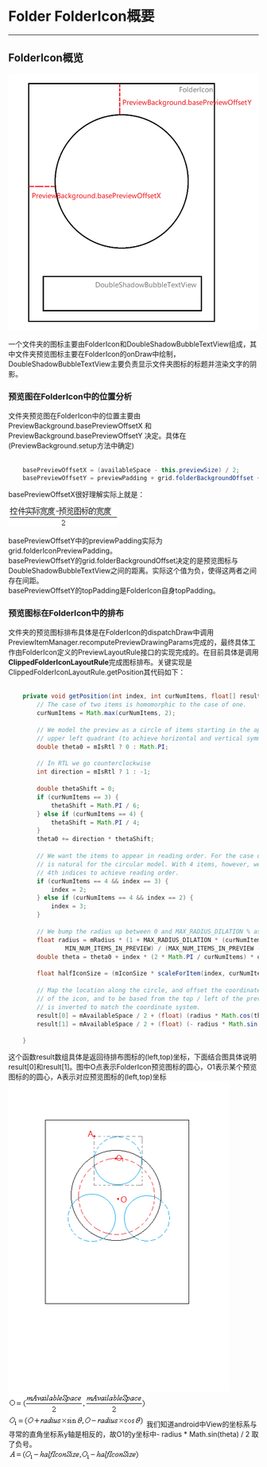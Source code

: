 # Folder FolderIcon概要
---------------------

## FolderIcon概览
![FolderIcon](./images/FolderIcon.png)

一个文件夹的图标主要由FolderIcon和DoubleShadowBubbleTextView组成，其中文件夹预览图标主要在FolderIcon的onDraw中绘制，DoubleShadowBubbleTextView主要负责显示文件夹图标的标题并渲染文字的阴影。

### 预览图在FolderIcon中的位置分析
文件夹预览图在FolderIcon中的位置主要由PreviewBackground.basePreviewOffsetX 和 PreviewBackground.basePreviewOffsetY 决定。具体在(PreviewBackground.setup方法中确定)

```java {.line-numbers}

    basePreviewOffsetX = (availableSpace - this.previewSize) / 2;
    basePreviewOffsetY = previewPadding + grid.folderBackgroundOffset + topPadding;

```
basePreviewOffsetX很好理解实际上就是：

![](./images/f1.gif)

basePreviewOffsetY中的previewPadding实际为 grid.folderIconPreviewPadding。  
basePreviewOffsetY的grid.folderBackgroundOffset决定的是预览图标与DoubleShadowBubbleTextView之间的距离。实际这个值为负，使得这两者之间存在间距。  
basePreviewOffsetY的topPadding是FolderIcon自身topPadding。

### 预览图标在FolderIcon中的排布
文件夹的预览图标排布具体是在FolderIcon的dispatchDraw中调用PreviewItemManager.recomputePreviewDrawingParams完成的，最终具体工作由FolderIcon定义的PreviewLayoutRule接口的实现完成的。在目前具体是调用**ClippedFolderIconLayoutRule**完成图标排布。关键实现是ClippedFolderIconLayoutRule.getPosition其代码如下：

```java  {.line-numbers}

    private void getPosition(int index, int curNumItems, float[] result) {
        // The case of two items is homomorphic to the case of one.
        curNumItems = Math.max(curNumItems, 2);

        // We model the preview as a circle of items starting in the appropriate piece of the
        // upper left quadrant (to achieve horizontal and vertical symmetry).
        double theta0 = mIsRtl ? 0 : Math.PI;

        // In RTL we go counterclockwise
        int direction = mIsRtl ? 1 : -1;

        double thetaShift = 0;
        if (curNumItems == 3) {
            thetaShift = Math.PI / 6;
        } else if (curNumItems == 4) {
            thetaShift = Math.PI / 4;
        }
        theta0 += direction * thetaShift;

        // We want the items to appear in reading order. For the case of 1, 2 and 3 items, this
        // is natural for the circular model. With 4 items, however, we need to swap the 3rd and
        // 4th indices to achieve reading order.
        if (curNumItems == 4 && index == 3) {
            index = 2;
        } else if (curNumItems == 4 && index == 2) {
            index = 3;
        }

        // We bump the radius up between 0 and MAX_RADIUS_DILATION % as the number of items increase
        float radius = mRadius * (1 + MAX_RADIUS_DILATION * (curNumItems -
                MIN_NUM_ITEMS_IN_PREVIEW) / (MAX_NUM_ITEMS_IN_PREVIEW - MIN_NUM_ITEMS_IN_PREVIEW));
        double theta = theta0 + index * (2 * Math.PI / curNumItems) * direction;

        float halfIconSize = (mIconSize * scaleForItem(index, curNumItems)) / 2;

        // Map the location along the circle, and offset the coordinates to represent the center
        // of the icon, and to be based from the top / left of the preview area. The y component
        // is inverted to match the coordinate system.
        result[0] = mAvailableSpace / 2 + (float) (radius * Math.cos(theta) / 2) - halfIconSize;
        result[1] = mAvailableSpace / 2 + (float) (- radius * Math.sin(theta) / 2) - halfIconSize;

    }

```

这个函数result数组具体是返回待排布图标的(left,top)坐标，下面结合图具体说明result[0]和result[1]。图中O点表示FolderIcon预览图标的圆心，O1表示某个预览图标的的圆心，A表示对应预览图标的(left,top)坐标
![](./images/LayoutRule.png)
![](./images/f2.gif)
![](./images/f3.gif)
我们知道android中View的坐标系与寻常的直角坐标系y轴是相反的，故O1的y坐标中- radius * Math.sin(theta) / 2 取了负号。  
![](./images/f4.gif)  

